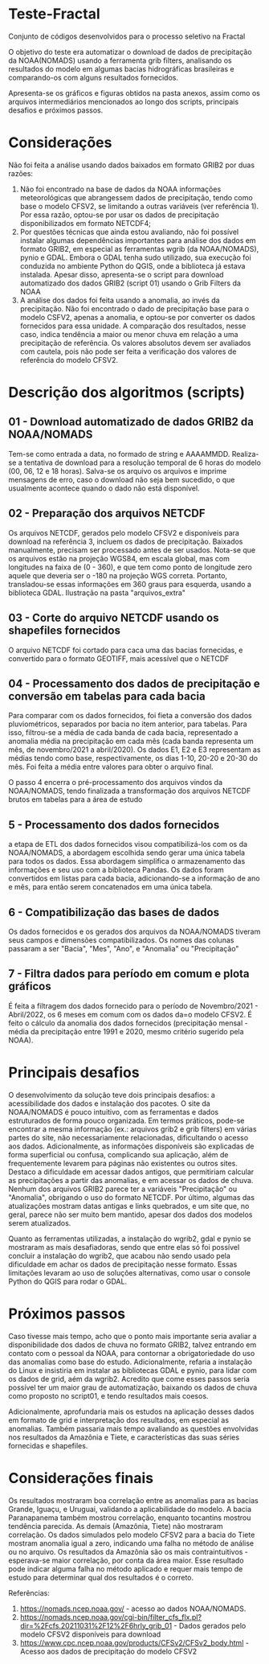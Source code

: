 # Teste-Fractal
Conjunto de códigos desenvolvidos para o processo seletivo na Fractal

O objetivo do teste era automatizar o download de dados de precipitação da NOAA(NOMADS) usando a ferramenta grib filters, analisando os resultados do modelo em algumas bacias hidrográficas brasileiras e comparando-os com alguns resultados fornecidos.

Apresenta-se os gráficos e figuras obtidos na pasta anexos, assim como os arquivos intermediários mencionados ao longo dos scripts, principais desafios e próximos passos.

# Considerações
Não foi feita a análise usando dados baixados em formato GRIB2 por duas razões:
1. Não foi encontrado na base de dados da NOAA informações meteorológicas que abrangessem dados de precipitação, tendo como base o modelo CFSV2, se limitando a outras variáveis (ver referência 1). Por essa razão, optou-se por usar os dados de precipitação disponibilizados em formato NETCDF4;
2. Por questões técnicas que ainda estou avaliando, não foi possível instalar algumas dependências importantes para análise dos dados em formato GRIB2, em especial as ferramentas wgrib (da NOAA/NOMADS), pynio e GDAL. Embora o GDAL tenha sudo utilizado, sua execução foi conduzida no ambiente Python do QGIS, onde a biblioteca já estava instalada. Apesar disso, apresenta-se o script para download automatizado dos dados GRIB2 (script 01) usando o Grib Filters da NOAA
3. A análise dos dados foi feita usando a anomalia, ao invés da precipitação. Não foi encontrado o dado de precipitação base para o modelo CSFV2, apenas a anomalia, e optou-se por converter os dados fornecidos para essa unidade. A comparação dos resultados, nesse caso, indica tendência a maior ou menor chuva em relação a uma precipitação de referência. Os valores absolutos devem ser avaliados com cautela, pois não pode ser feita a verificação dos valores de referência do modelo CFSV2.


# Descrição dos algoritmos (scripts)
## 01 - Download automatizado de dados GRIB2 da NOAA/NOMADS
Tem-se como entrada a data, no formado de string e AAAAMMDD. Realiza-se a tentativa de download para a resolução temporal de 6 horas do modelo (00, 06, 12 e 18 horas). Salva-se os arquivo os arquivos e imprime mensagens de erro, caso o download não seja bem sucedido, o que usualmente acontece quando o dado não está disponível.

## 02 - Preparação dos arquivos NETCDF
Os arquivos NETCDF, gerados pelo modelo CFSV2 e disponíveis para download na referência 3, incluem os dados de precipitação. Baixados manualmente, precisam ser processado antes de ser usados. Nota-se que os arquivos estão na projeção WGS84, em escala global, mas com longitudes na faixa de (0 - 360), e que tem como ponto de longitude zero aquele que deveria ser o -180 na projeção WGS correta. Portanto, transladou-se essas informações em 360 graus para esquerda, usando a biblioteca GDAL. Ilustração na pasta "arquivos_extra"

## 03 - Corte do arquivo NETCDF usando os shapefiles fornecidos
O arquivo NETCDF foi cortado para caca uma das bacias fornecidas, e convertido para o formato GEOTIFF, mais acessível que o NETCDF

## 04 - Processamento dos dados de precipitação e conversão em tabelas para cada bacia
Para comparar com os dados fornecidos, foi fieta a conversão dos dados pluviométricos, separados por bacia no item anterior, para tabelas. Para isso, filtrou-se a média de cada banda de cada bacia, representado a anomalia média na precipitação em cada mês (cada banda representa um mês, de novembro/2021 a abril/2020). Os dados E1, E2 e E3 representam as médias tendo como base, respectivamente, os dias  1-10, 20-20 e 20-30 do mês. Foi feita a média entre valores para obter o arquivo final.

O passo 4 encerra o pré-processamento dos arquivos vindos da NOAA/NOMADS, tendo finalizada a transformação dos arquivos NETCDF brutos em tabelas para a área de estudo

## 5 - Processamento dos dados fornecidos
a etapa de ETL dos dados fornecidos visou compatibilizá-los com os da NOAA/NOMADS, a abordagem escolhida sendo gerar uma única tabela para todos os dados. Essa abordagem simplifica o armazenamento das informações e seu uso com a biblioteca Pandas. Os dados foram convertidos em listas para cada bacia, adicionando-se a informação de ano e mês, para então serem concatenados em uma única tabela.

## 6 - Compatibilização das bases de dados
Os dados fornecidos e os gerados dos arquivos da NOAA/NOMADS tiveram seus campos e dimensões compatibilizados. Os nomes das colunas passaram a ser "Bacia", "Mes", "Ano", e "Anomalia" ou "Precipitação"

## 7 - Filtra dados para período em comum e plota gráficos
É feita a filtragem dos dados fornecido para o período de Novembro/2021 - Abril/2022, os 6 meses em comum com os dados da=o modelo CFSV2. É feito o cálculo da anomalia dos dados fornecidos (precipitação mensal - média da precipitação entre 1991 e 2020, mesmo critério sugerido pela NOAA).

# Principais desafios
O desenvolvimento da solução teve dois principais desafios: a acessibilidade dos dados e instalação dos pacotes.
O site da NOAA/NOMADS é pouco intuitivo, com as ferramentas e dados estruturados de forma pouco organizada. Em termos práticos, pode-se encontrar a mesma informação (ex.: arquivos grib2 e grib filters) em várias partes do site, não necessariamente relacionadas, dificultando o acesso aos dados. Adicionalmente, as informações disponíveis são explicadas de forma superficial ou confusa, complicando sua aplicação, além de frequentemente levarem para páginas não existentes ou outros sites. Destaco a dificuldade em acessar dados antigos, que permitiriam calcular as precipitações a partir das anomalias, e em acessar os dados de chuva. Nenhum dos arquivos GRIB2 parece ter a variáveis "Precipitação" ou "Anomalia", obrigando o uso do formato NETCDF. Por último, algumas das atualizações mostram datas antigas e links quebrados, e um site que, no geral, parece não ser muito bem mantido, apesar dos dados dos modelos serem atualizados.

Quanto as ferramentas utilizadas, a instalação do wgrib2, gdal e pynio se mostraram as mais desafiadoras, sendo que entre elas só foi possível concluir a instalação do wgrib2, que acabou não sendo usado pela dificuldade em achar os dados de precipitação nesse formato. Essas limitações levaram ao uso de soluções alternativas, como usar o console Python do QGIS para rodar o GDAL.

# Próximos passos
Caso tivesse mais tempo, acho que o ponto mais importante seria avaliar a disponibilidade dos dados de chuva no formato GRIB2, talvez entrando em contato com o pessoal da NOAA, para contornar a obrigatoriedade do uso das anomalias como base do estudo. Adicionalmente, refaria a instalação do Linux e insistiria em instalar as bibliotecas GDAL e pynio, para lidar com os dados de grid, aém da wgrib2. Acredito que come esses passos seria possível ter um maior grau de automatização, baixando os dados de chuva como proposto no script01, e tendo resultados mais coesos.

Adicionalmente, aprofundaria mais os estudos na aplicação desses dados em formato de grid e interpretação dos resultados, em especial as anomalias. Também passaria mais tempo avaliando as questões envolvidas nos resultados da Amazônia e Tiete, e características das suas séries fornecidas e shapefiles.

# Considerações finais
Os resultados mostraram boa correlação entre as anomalias para as bacias Grande, Iguaçu, e Uruguai, validando a aplicabilidade do modelo. A bacia Paranapanema também mostrou correlação, enquanto tocantins mostrou tendência parecida. As demais (Amazônia, Tiete) não mostraram correlação. Os dados simulados pelo modelo CFSV2 para a bacia do Tiete mostram anomalia igual a zero, indicando uma falha no método de análise ou no arquivo. Os resultados da Amazônia são os mais contraintuitivos - esperava-se maior correlação, por conta da área maior. Esse resultado pode indicar alguma falha no método aplicado e requer mais tempo de estudo para determinar qual dos resultados é o correto.


Referências:
1. https://nomads.ncep.noaa.gov/ - acesso ao dados NOAA/NOMADS.
2. https://nomads.ncep.noaa.gov/cgi-bin/filter_cfs_flx.pl?dir=%2Fcfs.20211031%2F12%2F6hrly_grib_01 - Dados gerados pelo modelo CFSV2 disponíveis para download
3. https://www.cpc.ncep.noaa.gov/products/CFSv2/CFSv2_body.html - Acesso aos dados de precipitação do modelo CFSV2
